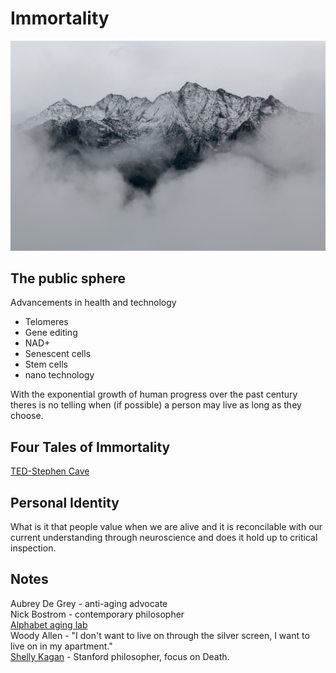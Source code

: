 # Immortality  
![Immortality](/Images/Immortality1.jpg)  

## The public sphere  
Advancements in health and technology
* Telomeres
* Gene editing
* NAD+
* Senescent cells
* Stem cells
* nano technology  

With the exponential growth of human progress over the past century theres is no telling when (if possible) a person may live as long as they choose.

## Four Tales of Immortality  
[TED-Stephen Cave](https://www.youtube.com/watch?v=PB7xs7UpIfY)  

## Personal Identity  
What is it that people value when we are alive and it is reconcilable with our current understanding through neuroscience and does it hold up to critical inspection.

## Notes
Aubrey De Grey - anti-aging advocate  
Nick Bostrom - contemporary philosopher  
[Alphabet aging lab](https://www.calicolabs.com/)  
Woody Allen - "I don't want to live on through the silver screen, I want to live on in my apartment."  
[Shelly Kagan](https://yalebooks.yale.edu/book/9780300180848/death) - Stanford philosopher, focus on Death.
